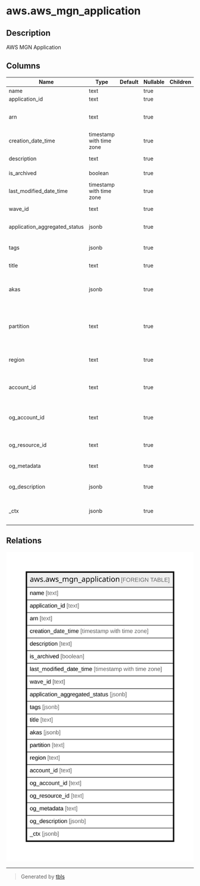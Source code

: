# aws.aws_mgn_application

## Description

AWS MGN Application

## Columns

| Name | Type | Default | Nullable | Children | Parents | Comment |
| ---- | ---- | ------- | -------- | -------- | ------- | ------- |
| name | text |  | true |  |  | Application name. |
| application_id | text |  | true |  |  | Application ID. |
| arn | text |  | true |  |  | The Amazon Resource Name (ARN) of the application. |
| creation_date_time | timestamp with time zone |  | true |  |  | Application creation dateTime. |
| description | text |  | true |  |  | Application description. |
| is_archived | boolean |  | true |  |  | Application archival status. |
| last_modified_date_time | timestamp with time zone |  | true |  |  | Application last modified dateTime. |
| wave_id | text |  | true |  |  | Application wave ID. |
| application_aggregated_status | jsonb |  | true |  |  | Application aggregated status. |
| tags | jsonb |  | true |  |  | A list of tags attached to the application. |
| title | text |  | true |  |  | Title of the resource. |
| akas | jsonb |  | true |  |  | Array of globally unique identifier strings (also known as) for the resource. |
| partition | text |  | true |  |  | The AWS partition in which the resource is located (aws, aws-cn, or aws-us-gov). |
| region | text |  | true |  |  | The AWS Region in which the resource is located. |
| account_id | text |  | true |  |  | The AWS Account ID in which the resource is located. |
| og_account_id | text |  | true |  |  | The Platform Account ID in which the resource is located. |
| og_resource_id | text |  | true |  |  | The unique ID of the resource in opengovernance. |
| og_metadata | text |  | true |  |  | Platform Metadata of the AWS resource. |
| og_description | jsonb |  | true |  |  | The full model description of the resource |
| _ctx | jsonb |  | true |  |  | Steampipe context in JSON form, e.g. connection_name. |

## Relations

![er](aws.aws_mgn_application.svg)

---

> Generated by [tbls](https://github.com/k1LoW/tbls)
